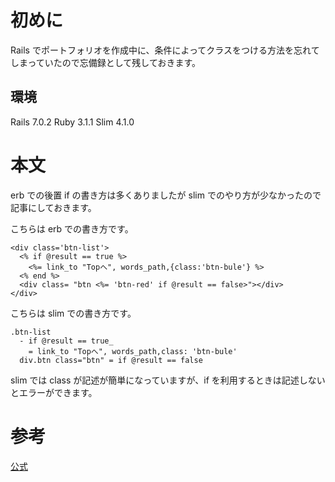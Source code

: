 <!--
title: 【Rails】Slimでのifを利用する方法
tags: Rails, slim, view
-->

# 初めに

Rails でポートフォリオを作成中に、条件によってクラスをつける方法を忘れてしまっていたので忘備録として残しておきます。

## 環境

Rails 7.0.2
Ruby 3.1.1
Slim 4.1.0

# 本文

erb での後置 if の書き方は多くありましたが slim でのやり方が少なかったので記事にしておきます。

こちらは erb での書き方です。

```html: if.html.erb
<div class='btn-list'>
  <% if @result == true %>
    <%= link_to "Topへ", words_path,{class:'btn-bule'} %>
  <% end %>
  <div class= "btn <%= 'btn-red' if @result == false>"></div>
</div>
```

こちらは slim での書き方です。

```slim:if.html.slim
.btn-list
  - if @result == true_
    = link_to "Topへ", words_path,class: 'btn-bule'
  div.btn class="btn" = if @result == false
```

slim では class が記述が簡単になっていますが、if を利用するときは記述しないとエラーができます。

# 参考

[公式](http://slim-lang.com/)
